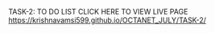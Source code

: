 TASK-2:  TO DO LIST   CLICK HERE TO VIEW LIVE PAGE https://krishnavamsi599.github.io/OCTANET_JULY/TASK-2/

